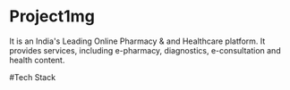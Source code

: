 # Project1mg

It is an India's Leading Online Pharmacy & and Healthcare platform. It provides services, including e-pharmacy, diagnostics, e-consultation and health content.

#Tech Stack


